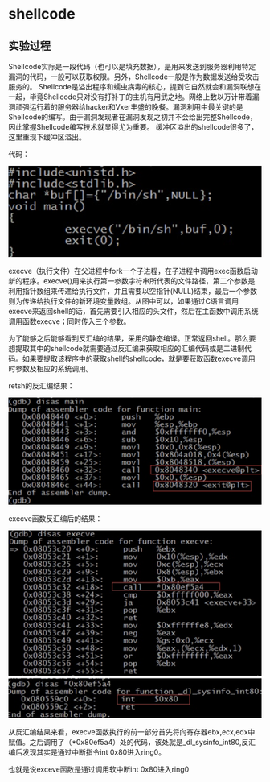# shellcode

## 实验过程

Shellcode实际是一段代码（也可以是填充数据），是用来发送到服务器利用特定漏洞的代码，一般可以获取权限。另外，Shellcode一般是作为数据发送给受攻击服务的。 Shellcode是溢出程序和蠕虫病毒的核心，提到它自然就会和漏洞联想在一起，毕竟Shellcode只对没有打补丁的主机有用武之地。网络上数以万计带着漏洞顽强运行着的服务器给hacker和Vxer丰盛的晚餐。漏洞利用中最关键的是Shellcode的编写。由于漏洞发现者在漏洞发现之初并不会给出完整Shellcode，因此掌握Shellcode编写技术就显得尤为重要。 缓冲区溢出的shellcode很多了，这里重现下缓冲区溢出。

代码：

![1](img/1.png)

execve（执行文件）在父进程中fork一个子进程，在子进程中调用exec函数启动新的程序。execve()用来执行第一参数字符串所代表的文件路径，第二个参数是利用指针数组来传递给执行文件，并且需要以空指针(NULL)结束，最后一个参数则为传递给执行文件的新环境变量数组。从图中可以，如果通过C语言调用execve来返回shell的话，首先需要引入相应的头文件，然后在主函数中调用系统调用函数execve；同时传入三个参数。

为了能够之后能够看到反汇编的结果，采用的静态编译。正常返回shell。那么要想提取其中的shellcode就需要通过反汇编来获取相应的汇编代码或是二进制代码。如果要提取该程序中的获取shell的shellcode，就是要获取函数execve调用时参数及相应的系统调用。

retsh的反汇编结果：

![1](img/2.png)

execve函数反汇编后的结果：

![1](img/3.png)

从反汇编结果来看，execve函数执行的前一部分首先将向寄存器ebx,ecx,edx中赋值。之后调用了（*0x80ef5a4）处的代码，该处就是_dl_sysinfo_int80,反汇编后发现其实是通过中断指令int 0x80进入ring0。

也就是说exceve函数是通过调用软中断int 0x80进入ring0


